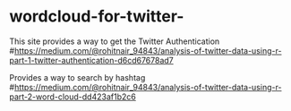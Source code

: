 # wordcloud-for-twitter-

This site provides a way to get the Twitter Authentication
#https://medium.com/@rohitnair_94843/analysis-of-twitter-data-using-r-part-1-twitter-authentication-d6cd67678ad7

Provides a way to search by hashtag
#https://medium.com/@rohitnair_94843/analysis-of-twitter-data-using-r-part-2-word-cloud-dd423af1b2c6
